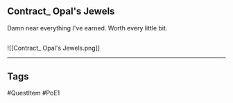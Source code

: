 ## Contract_ Opal's Jewels
Damn near everything I've earned.
Worth every little bit.
## 
![[Contract_ Opal's Jewels.png]]

---
## Tags
#QuestItem
#PoE1